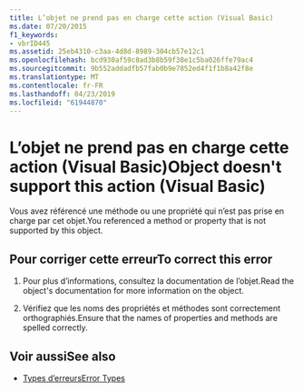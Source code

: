 ```yaml
---
title: L’objet ne prend pas en charge cette action (Visual Basic)
ms.date: 07/20/2015
f1_keywords:
- vbrID445
ms.assetid: 25eb4310-c3aa-4d8d-8989-304cb57e12c1
ms.openlocfilehash: bcd930af59c8ad3b8b59f38e1c5ba026ffe79ac4
ms.sourcegitcommit: 9b552addadfb57fab0b9e7852ed4f1f1b8a42f8e
ms.translationtype: MT
ms.contentlocale: fr-FR
ms.lasthandoff: 04/23/2019
ms.locfileid: "61944870"
---
```

# <a name="object-doesnt-support-this-action-visual-basic"></a><span data-ttu-id="771e2-102">L’objet ne prend pas en charge cette action (Visual Basic)</span><span class="sxs-lookup"><span data-stu-id="771e2-102">Object doesn't support this action (Visual Basic)</span></span>
<span data-ttu-id="771e2-103">Vous avez référencé une méthode ou une propriété qui n’est pas prise en charge par cet objet.</span><span class="sxs-lookup"><span data-stu-id="771e2-103">You referenced a method or property that is not supported by this object.</span></span>  
  
## <a name="to-correct-this-error"></a><span data-ttu-id="771e2-104">Pour corriger cette erreur</span><span class="sxs-lookup"><span data-stu-id="771e2-104">To correct this error</span></span>  
  
1. <span data-ttu-id="771e2-105">Pour plus d’informations, consultez la documentation de l’objet.</span><span class="sxs-lookup"><span data-stu-id="771e2-105">Read the object's documentation for more information on the object.</span></span>  
  
2. <span data-ttu-id="771e2-106">Vérifiez que les noms des propriétés et méthodes sont correctement orthographiés.</span><span class="sxs-lookup"><span data-stu-id="771e2-106">Ensure that the names of properties and methods are spelled correctly.</span></span>  
  
## <a name="see-also"></a><span data-ttu-id="771e2-107">Voir aussi</span><span class="sxs-lookup"><span data-stu-id="771e2-107">See also</span></span>

- [<span data-ttu-id="771e2-108">Types d’erreurs</span><span class="sxs-lookup"><span data-stu-id="771e2-108">Error Types</span></span>](../../visual-basic/programming-guide/language-features/error-types.md)
